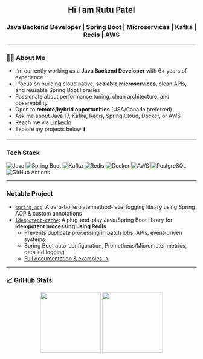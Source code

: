 <h2 align="center">Hi I am Rutu Patel</h2>
<h3 align="center">Java Backend Developer | Spring Boot | Microservices | Kafka | Redis | AWS</h3>

---

### 🧑‍💻 About Me

-  I’m currently working as a **Java Backend Developer** with 6+ years of experience  
-  I focus on building cloud native, **scalable microservices**, clean APIs, and reusable Spring Boot libraries  
-  Passionate about performance tuning, clean architecture, and observability  
-  Open to **remote/hybrid opportunities** (USA/Canada preferred)  
-  Ask me about Java 17, Kafka, Redis, Spring Cloud, Docker, or AWS  
-  Reach me via [LinkedIn](https://www.linkedin.com/in/rutu-y-patel/)  
-  Explore my projects below ⬇️  

---

###  Tech Stack

![Java](https://img.shields.io/badge/Java-ED8B00?style=flat&logo=java&logoColor=white)
![Spring Boot](https://img.shields.io/badge/Spring_Boot-6DB33F?style=flat&logo=spring-boot&logoColor=white)
![Kafka](https://img.shields.io/badge/Apache_Kafka-231F20?style=flat&logo=apache-kafka&logoColor=white)
![Redis](https://img.shields.io/badge/Redis-DC382D?style=flat&logo=redis&logoColor=white)
![Docker](https://img.shields.io/badge/Docker-2496ED?style=flat&logo=docker&logoColor=white)
![AWS](https://img.shields.io/badge/AWS-232F3E?style=flat&logo=amazon-aws&logoColor=white)
![PostgreSQL](https://img.shields.io/badge/PostgreSQL-4169E1?style=flat&logo=postgresql&logoColor=white)
![GitHub Actions](https://img.shields.io/badge/GitHub_Actions-2088FF?style=flat&logo=github-actions&logoColor=white)

---

### Notable Project

-  [`spring-aop`](https://github.com/rutu-y-patel/spring-aop-custom-annotation): A zero-boilerplate method-level logging library using Spring AOP & custom annotations  
- [`idempotent-cache`](https://github.com/rutu-y-patel/idempotent-cache): A plug-and-play Java/Spring Boot library for **idempotent processing using Redis**.  
  - Prevents duplicate processing in batch jobs, APIs, event-driven systems  
  - Spring Boot auto-configuration, Prometheus/Micrometer metrics, detailed logging  
  - [Full documentation & examples →](https://github.com/rutu-y-patel/idempotent-cache)
---

### 📈 GitHub Stats

<p align="center">
  <img src="https://github-readme-stats.vercel.app/api?username=rutu-y-patel&show_icons=true&theme=default" height="160"/>
  <img src="https://github-readme-stats.vercel.app/api/top-langs/?username=rutu-y-patel&layout=compact&theme=default" height="160"/>
</p>
